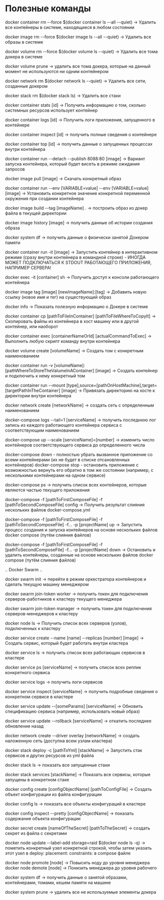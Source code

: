 # Полезные команды

docker container rm --force $(docker container ls --all --quiet) -> Удалить все контейнеры в системе, находящиеся в любом состоянии

docker image rm --force $(docker image ls --all --quiet) -> Удалить все образы в системе

docker volume rm --force $(docker volume ls --quiet) -> Удалить все тома докера в системе

docker volume prune -> удалить все тома докера, которые на данный момент не используются ни одним контейнером

docker network rm $(docker network ls --quiet) -> Удалить все сети, созданные докером

docker stack rm $(docker stack ls) -> Удалить все стаки

docker container stats [id] -> Получить информацию о том, сколько системных ресурсов использует контейнер

docker container logs [id] -> Получить логи приложения, запущенного в контейнере

docker container inspect [id] -> получить полные сведения о контейнере

docker container top [id] -> получить данные о запущенных процессах внутри контейнера

docker container run --detach --publish 8088:80 [image] -> Вариант запуска контейнера, который будет висеть в режиме ожидания запросов

docker image pull [image] -> Скачать конкретный образ

docker container run --env [VARIABLE=value] --env [VARIABLE=value] [image] -> Установить конкретное значение конкретной переменной окружения при создании контейнера

docker image build --tag [imageName] . -> построить образ из докер файла в текущей директории

docker image history [image] -> получить данные об истории создания образа

docker system df -> получить данные о физически занятой Докером памяти

docker container run -it [image] -> Запустить контейнер в интерактивном режиме (сразу внутри контейнера в командной строке) - ИНОГДА МОЖЕТ ПОДКЛЮЧАТЬСЯ К STDOUT РАБОТАЮЩЕГО ПРИЛОЖЕНИЯ, НАПРИМЕР СЕРВЕРА!

docker exec -it [container] sh -> Получить доступ к консоли работающего контейнера

docker image tag [image] [newImageName]:[tag] -> Добавить новую ссылку (новое имя и тег) на существующий образ

docker info -> Показать полезную информацию о Докере в системе

docker container cp [pathToFileInContainer] [pathToFileWhereToCopyIt] -> Скопировать файлы из контейнера в хост машину или в другой контейнер, или наоборот

docker container exec [containerNameOrId] [actualCommandToExec] -> Выполнить любую скрипт команду внутри контейнера

docker volume create [volumeName] -> Создать том с конкретным наименованием

docker container run -v [volumeName]:[pathWhereToStoreTheValumeInAContainer] [image] -> Создать контейнер и подключить к нему конкретный том

docker container run --mount [type],source=[pathOnHostMachine],target=[targetPathInTheContainer] [image] -> Привязать директорию на хосте к директории внутри контейнера

docker network create [networkName] -> создать сеть с определенным наименованием

docker-compose logs --tail=1 [serviceName] -> получить последнюю лог запись из каждого работающего контейнера сервиса с соответствующим наименованием

docker-compose up --scale [serviceName]=[number] -> изменить число контейнеров соответствующего сервиса до определенного числа

docker-compose down - полностью убрать вызванное приложение со всеми контейнерами (их не будет в списке отсановленных контейнеров)
docker-compose stop - остановить приложение с возможностью вернуть его обратно в том же состоянии (например, с несколькими контейнерами на одном сервисе)

docker-compose ps -> получить список всех контейнеров, которые являются частью текущего приложения

docker-compose -f [pathToFirstComposeFile] -f [pathToSecondComposeFile] config -> Получить результат слияния нескольких файлов docker-compose.yml

docker-compose -f [pathToFirstComposeFile] -f [pathToSecondComposeFile] -f... -p [projectName] up -> Запустить процесс создания и запуска контейнеров на основе нескольких файлов docker compose (путём слияния файлов)

docker-compose -f [pathToFirstComposeFile] -f [pathToSecondComposeFile] -f... -p [projectName] down -> Остановить и удалить контейнеры, созданные на основе нескольких файлов docker compose (путём слияния файлов)


.. Docker Swarm ..

docker swarm init -> перейти в режим оркестратора контейнеров и сделать текущую машину менеджером

docker swarm join-token worker -> получить токен для подключения серверов-работников к кластеру текущего менеджера 

docker swarm join-token manager -> получить токен для подключения серверов-менеджеров к кластеру

docker node ls -> Получить список всех серверов (узлов), подключенных к кластеру

docker service create --name [name] --replicas [number] [image] -> Создать сервис, который будет работать внутри кластера

docker service ls -> получить список всех работающих сервисов в кластере

docker service ps [serviceName] -> получить список всех реплик конкретного сервиса

docker service logs -> получить логи сервисов

docker service inspect [serviceName] -> получить подробные сведения о конкретном сервисе в кластере

docker service update --[someParams] [serviceName] -> Обновить спецификацию сервиса (например, использовать новый образ)

docker service update --rollback [serviceName] -> откатить последнее обновление назад

docker network create --driver overlay [networkName] -> создать наложенную сеть (доступна всем узлам кластера)

docker stack deploy -c [pathToYml] [stackName] -> Запустить стак сервисов и других ресурсов из yml файла

docker stack ls -> показать все запущенные стаки

docker stack services [stackName] -> Показать все сервисы, которые запущены в конкретном стаке

docker config create [configObjectName] [pathToConfigFile] -> Создать объект конфигурации из файла конфигурации

docker config ls -> показать все объекты конфигураций в кластере

docker config inspect --pretty [configObjectName] -> показать содержание объекта конфигурации

docker secret create [nameOfTheSecret] [pathToTheSecret] -> создать секрет из файла с секретами

docker node update --label-add storage=raid $(docker node ls -q) -> пометить конкретный узел конкретной строкой, чтобы затем указать этот узел в deploy: placement: constraints: в compose файле

 docker node promote [node] -> Повысить ноду до уровня менеджера
 docker node demote [node] -> Понизить менеджера до уровня рабочего

 docker system df -> получить данные о занятой образами, контейнерами, томами, кешем памяти на машине

 docker system prune -> удалить все не используемые элементы докера